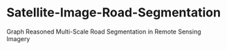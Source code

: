 # Satellite-Image-Road-Segmentation
Graph Reasoned Multi-Scale Road Segmentation in Remote Sensing Imagery
